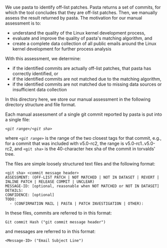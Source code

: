 
We use pasta to identify off-list patches. Pasta returns a set of commits, for
which the tool concludes that they are off-list patches. Then, we manually
assess the result returned by pasta. The motivation for our manual assessment
is to:
  
  - understand the quality of the Linux kernel development process,
  - evaluate and improve the quality of pasta's matching algorithm, and
  - create a complete data collection of all public emails around the Linux
    kernel development for further process analysis

With this assessment, we determine:

  - if the identified commits are actually off-list patches, that pasta has
    correctly identified, or
  - if the identified commits are not matched due to the matching algorithm,
  - if the identified commits are not matched due to missing data sources or
    insufficient data collection

In this directory here, we store our manual assessment in the following
directory structure and file format.

Each manual assessment of a single git commit reported by pasta is put
into a single file:

  _`<git range>/<git sha>`_


where _`<git range>`_ is the range of the two closest tags for that commit,
e.g., for a commit that was included with v5.0-rc2, the range is
v5.0-rc1..v5.0-rc2,
and `<git sha>` is the 40-character hex sha of the commit in torvalds' tree.

The files are simple loosely structured text files and the following format:

```
<git sha> <commit message header>
ASSESSMENT: (OFF-LIST PATCH | NOT MATCHED | NOT IN DATASET | REVERT | INLINE PATCH | RELEASE COMMIT | UNCLEAR)
MESSAGE-ID: [optional, reasonable when NOT MATCHED or NOT IN DATASET]
DETAILS:
CONFIDENCE: [optional]
TODO:
  - (CONFIRMATION MAIL | PASTA | PATCH INVESTIGATION | OTHER):
```

In these files, commits are referred to in this format:

  `Git commit Hash ("git commit message header")`

and messages are referred to in this format:

  `<Message-ID> ("Email Subject Line")`
